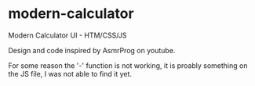 # modern-calculator
Modern Calculator UI - HTM/CSS/JS

Design and code inspired by AsmrProg on youtube.

For some reason the '-' function is not working, it is proably something on the JS file, I was not able to find it yet.
